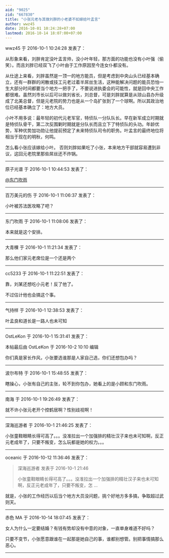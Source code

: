 ```yaml
---
aid: "9025"
zid: "667830"
title: "小张元老与其做刘胖的小老婆不如嫁给叶孟言"
author: wwz45
date: 2016-10-01 10:24:28+07:00
lastmod: 2016-10-14 18:07:00+07:00
---
```


wwz45 于 2016-10-1 10:24:28 发表了：

从形象来看，刘胖肯定没叶孟言帅，没小叶年轻，那方面的功能也没有小叶强（偷笑）。而且刘胖已经双飞了小叶由于工作原因至今连女仆都没有。

从仕途上来看，刘胖虽然是一顶一的地方能员，但是考虑到中央山头已经基本确立，还有一群群的闲散或技工元老过着半屌丝生活，这种能解决问题的能员恐怕一生大部分时间都要当个地方一把手了，不要说进执委会的可能性，就是回中央工作都很难。虽然刘市长以后可以做刘省长，刘总督，可是刘胖就算是从琼山县办升级成了北美总督，但是元老院的势力也是从一个岛扩张到了一个球啊。所以其政治地位已经基本确立了：地方大员。

小叶不用多说：最年轻的初代元老军官，特侦队一分队队长。早在新军成立时期就是特侦队骨干，第二次反围剿时期就是分队长而且立下了特侦队的头功。年龄优势，军种优势加功勋让他提前预定了未来特侦队司令的职务。叶孟言的最终地位将相当于现在的明秋，何鸣。

怎么看小张应该嫁给小叶。 否则刘胖如果吃了小张，本来地方干部就容易遭到非议，这回元老院里那些屌丝还不炸锅。

---

原子光谱 于 2016-10-1 10:44:53 发表了：

[@东门吹雨](https://bbs.northdy.com/home.php?mod=space&uid=319)

---

百万美元的伤 于 2016-10-1 11:06:37 发表了：

小叶被苏法医攻略了吧？

---

东门吹雨 于 2016-10-1 11:08:06 发表了：

本来就是这个安排。

---

大青稞 于 2016-10-1 11:21:34 发表了：

那么他们家元老席位是一个还是两个

---

cc5233 于 2016-10-1 11:22:51 发表了：

靠，刘某还想吃小元老！反了他了。

不过估计他也会搞这个事。

---

气持样 于 2016-10-1 12:38:53 发表了：

叶孟良和道长是一路人也未可知

---

OstLeKon 于 2016-10-1 15:31:41 发表了：

本帖最后由 OstLeKon 于 2016-10-2 10:10 编辑

你们真是家长作风，小张要选谁那是人家自己选，你们还想包办吗？

---

波尔布特 于 2016-10-1 15:48:55 发表了：

瞎操心，小张有自己的主张，轮不到你包办，她看上的是小顾和东门吹雨。

---

南海 于 2016-10-1 19:26:49 发表了：

就不许小张元老开个控鹤居啊？性别歧视啊！

---

深海巡游者 于 2016-10-1 21:46:25 发表了：

小张童鞋眼睛长得可高了。。。没准拉出一个加强排的精壮汉子来也未可知啊，反正元老成年了，只要不叛变，怎么玩都是她的权力。。。

---

oceanic 于 2016-10-12 11:36:46 发表了：

> 深海巡游者 发表于 2016-10-1 21:46
>
> 小张童鞋眼睛长得可高了。。。没准拉出一个加强排的精壮汉子来也未可知啊，反正元老成年了，只要不叛变，怎 ...

就是，小张的工作经历以后当个地方大员没问题，挑个好地方多多搞，争取超过武则天。

---

赤色 MA 于 2016-10-14 18:07:45 发表了：

女人为什么一定要结婚？有钱有势却没有中意的对象，一直单身难道不好吗？

只要不变节，小张愿意跟谁在一起那是她自己的事，谁都别想管。别把事情搞那么恶心。

---
